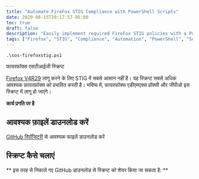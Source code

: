 ```yaml
---
title: "Automate FireFox STIG Compliance with PowerShell Scripts"
date: 2020-08-15T19:17:57-05:00
toc: true
draft: false
description: "Easily implement required FireFox STIG policies with a PowerShell script to ensure compliance."
tags: ["Firefox", "STIG", "Compliance", "Automation", "PowerShell", "Script", "Security", "Configuration", "Cybersecurity", "IT", "Information Technology", "Policies", "Management", "Best Practices", "Open-Source", "Cyber Defense", "Risk Management", "Defense", "Federal Agencies", "Government Compliance"]
---
```

```
.\sos-firefoxstig.ps1
```
 फायरफॉक्स एसटीआईजी स्क्रिप्ट  [Firefox V4R29](https://dl.dod.cyber.mil/wp-content/uploads/stigs/zip/U_MOZ_FireFox_V4R29_STIG.zip) लागू करने के लिए STIG में सबसे आसान नहीं है। यह स्क्रिप्ट सबसे अधिक आवश्यक फ़ायरफ़ॉक्स को प्रभावित करती है। भविष्य में, फायरफॉक्स एडीएमएक्स प्रॉक्सी और जीपीओ इस स्क्रिप्ट में लागू हो जाएंगे।  **कार्य प्रगति पर है**  ## आवश्यक फ़ाइलें डाउनलोड करें  [GitHub रिपॉजिटरी](https://github.com/simeononsecurity/FireFox-STIG-Script) से आवश्यक फाइलें डाउनलोड करें  ## स्क्रिप्ट कैसे चलाएं   ** इस तरह से निकाले गए GitHub डाउनलोड से स्क्रिप्ट को शेयर किया जा सकता है: **